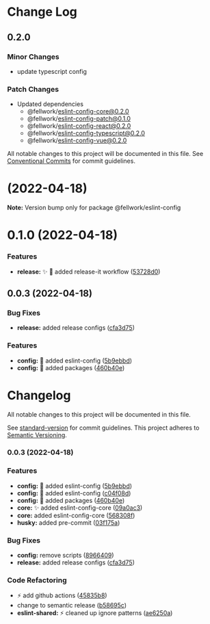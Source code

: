 # Change Log

## 0.2.0

### Minor Changes

- update typescript config

### Patch Changes

- Updated dependencies
  - @fellwork/eslint-config-core@0.2.0
  - @fellwork/eslint-config-patch@0.1.0
  - @fellwork/eslint-config-react@0.2.0
  - @fellwork/eslint-config-typescript@0.2.0
  - @fellwork/eslint-config-vue@0.2.0

All notable changes to this project will be documented in this file.
See [Conventional Commits](https://conventionalcommits.org) for commit guidelines.

# [](https://github.com/fellwork/eslint/compare/@fellwork/eslint-config@0.1.0...@fellwork/eslint-config@) (2022-04-18)

**Note:** Version bump only for package @fellwork/eslint-config

# 0.1.0 (2022-04-18)

### Features

- **release:** ✨ 🚀 added release-it workflow ([53728d0](https://github.com/fellwork/eslint/commit/53728d0b3409e6d866b43021aefbf1040adc4b15))

## 0.0.3 (2022-04-18)

### Bug Fixes

- **release:** added release configs ([cfa3d75](https://github.com/fellwork/eslint/commit/cfa3d754f035f8e0a641bd81213d8265da79941d))

### Features

- **config:** :art: added eslint-config ([5b9ebbd](https://github.com/fellwork/eslint/commit/5b9ebbdbb40ad3f33b0097fbd14de1ca1bb75aec))
- **config:** :art: added packages ([460b40e](https://github.com/fellwork/eslint/commit/460b40e019d7799b23082a93fbff8c3d74a39d52))

# Changelog

All notable changes to this project will be documented in this file.

See [standard-version](https://github.com/conventional-changelog/standard-version) for commit
guidelines. This project adheres to [Semantic Versioning](https://semver.org/spec/v2.0.0.html).

### 0.0.3 (2022-04-18)

### Features

- **config:** :art: added eslint-config ([5b9ebbd](https://github.com/fellwork/eslint/commit/5b9ebbdbb40ad3f33b0097fbd14de1ca1bb75aec))
- **config:** :art: added eslint-config ([c04f08d](https://github.com/fellwork/eslint/commit/c04f08dcc8f1b5443e8a26b17e96f2e3d16c772a))
- **config:** :art: added packages ([460b40e](https://github.com/fellwork/eslint/commit/460b40e019d7799b23082a93fbff8c3d74a39d52))
- **core:** :sparkles: added eslint-config-core ([09a0ac3](https://github.com/fellwork/eslint/commit/09a0ac3a3837ce690e059401b3e81e3bf8ccb51d))
- **core:** added eslint-config-core ([568308f](https://github.com/fellwork/eslint/commit/568308f14c8a151805da7cf506130e52114fa71c))
- **husky:** added pre-commit ([03f175a](https://github.com/fellwork/eslint/commit/03f175a6c03bfc0dc28263f353c435166ff206a7))

### Bug Fixes

- **config:** remove scripts ([8966409](https://github.com/fellwork/eslint/commit/8966409bc24b8acbfc5371ff0bc348b4ae1f01df))
- **release:** added release configs ([cfa3d75](https://github.com/fellwork/eslint/commit/cfa3d754f035f8e0a641bd81213d8265da79941d))

### Code Refactoring

- :zap: add github actions ([45835b8](https://github.com/fellwork/eslint/commit/45835b8dc5d84e8c5a207283dc4908e8bb9ea848))
- change to semantic release ([b58695c](https://github.com/fellwork/eslint/commit/b58695cd8de2c7303fbcd169cde0ddfaf1ddf7bf))
- **eslint-shared:** :zap: cleaned up ignore patterns ([ae6250a](https://github.com/fellwork/eslint/commit/ae6250ab0a1fa39d8faa718e75864083246ea996))
